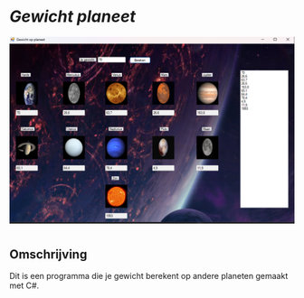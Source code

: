 # ***Gewicht planeet***


<img src= "image.png"
alt="" style="float: center ; margin-right: 100px;" />
#
<h2>Omschrijving</h2>

<p1>Dit is een programma die je gewicht berekent op andere planeten</p1> <p2> gemaakt met C#.<p2>  
